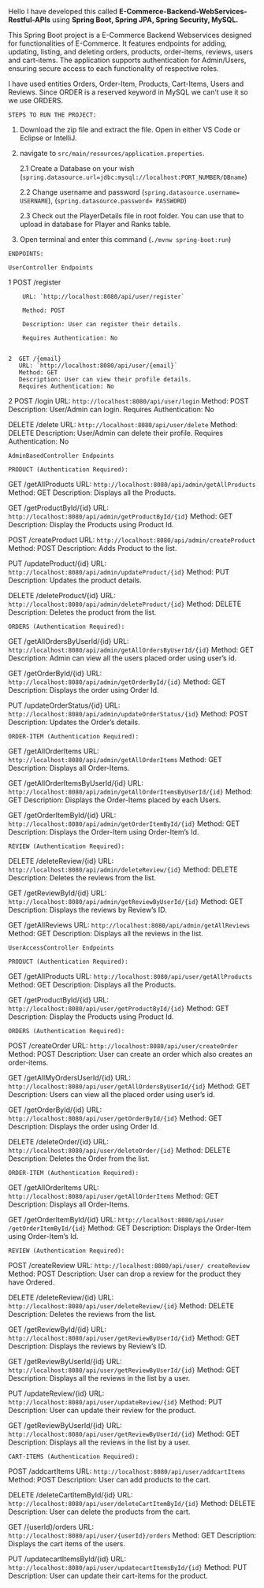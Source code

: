 Hello I have developed this called **E-Commerce-Backend-WebServices-Restful-APIs** using **Spring Boot, Spring JPA, Spring Security, MySQL.**

This Spring Boot project is a E-Commerce Backend Webservices designed for functionalities of E-Commerce. It features endpoints for adding, updating, listing, and deleting orders, products, order-items, reviews, users and cart-items. The application supports authentication for Admin/Users, ensuring secure access to each functionality of respective roles.

I have used entities Orders, Order-Item, Products, Cart-Items, Users and Reviews. Since ORDER is a reserved keyword in MySQL we can’t use it so we use ORDERS.


`STEPS TO RUN THE PROJECT:`
1. Download the zip file and extract the file. Open in either VS Code or Eclipse or IntelliJ.
2. navigate to `src/main/resources/application.properties`.

    2.1 Create a Database on your wish (`spring.datasource.url=jdbc:mysql://localhost:PORT_NUMBER/DBname`)
   
    2.2 Change username and password (`spring.datasource.username= USERNAME`), (`spring.datasource.password= PASSWORD`)

    2.3 Check out the PlayerDetails file in root folder. You can use that to upload in database for Player and Ranks table.

4. Open terminal and enter this command (`./mvnw spring-boot:run`)




`ENDPOINTS:`

`UserController Endpoints`

   
   1    POST /register
   
        URL: `http://localhost:8080/api/user/register`
   
        Method: POST
       
        Description: User can register their details.
        
        Requires Authentication: No

        
    2  GET /{email}
       URL: `http://localhost:8080/api/user/{email}`
       Method: GET
       Description: User can view their profile details.
       Requires Authentication: No

   
   2    POST /login
   URL: `http://localhost:8080/api/user/login`
   Method: POST
   Description: User/Admin can login.
   Requires Authentication: No
   
   DELETE /delete
   URL: `http://localhost:8080/api/user/delete`
   Method: DELETE
   Description: User/Admin can delete their profile.
   Requires Authentication: No
   
      
`AdminBasedController Endpoints`

`PRODUCT (Authentication Required):`

   GET /getAllProducts
   URL: `http://localhost:8080/api/admin/getAllProducts`
   Method: GET
   Description: Displays all the Products.

   GET /getProductById/{id}
   URL: `http://localhost:8080/api/admin/getProductById/{id}`
   Method: GET
   Description: Display the Products using Product Id.

   POST /createProduct
   URL: `http://localhost:8080/api/admin/createProduct`
   Method: POST
   Description: Adds Product to the list.

   PUT /updateProduct/{id}
   URL: `http://localhost:8080/api/admin/updateProduct/{id}`
   Method: PUT
   Description: Updates the product details.

   DELETE /deleteProduct/{id}
   URL: `http://localhost:8080/api/admin/deleteProduct/{id}`
   Method: DELETE
   Description: Deletes the product from the list.



`ORDERS (Authentication Required):`

   GET /getAllOrdersByUserId/{id}
   URL: `http://localhost:8080/api/admin/getAllOrdersByUserId/{id}`
   Method: GET
   Description: Admin can view all the users placed order using user’s id.
   
   GET /getOrderById/{id}
   URL: `http://localhost:8080/api/admin/getOrderById/{id}`
   Method: GET
   Description: Displays the order using Order Id.
   
   PUT /updateOrderStatus/{id}
   URL: `http://localhost:8080/api/admin/updateOrderStatus/{id}`
   Method: POST
   Description: Updates the Order’s details.


`ORDER-ITEM (Authentication Required):`

   GET /getAllOrderItems
   URL: `http://localhost:8080/api/admin/getAllOrderItems`
   Method: GET
   Description: Displays all Order-Items.

   GET /getAllOrderItemsByUserId/{id}
   URL: `http://localhost:8080/api/admin/getAllOrderItemsByUserId/{id}`
   Method: GET
   Description: Displays the Order-Items placed by each Users.

   GET /getOrderItemById/{id}
   URL: `http://localhost:8080/api/admin/getOrderItemById/{id}`
   Method: GET
   Description: Displays the Order-Item using Order-Item’s Id.


`REVIEW (Authentication Required):`

   DELETE /deleteReview/{id}
   URL: `http://localhost:8080/api/admin/deleteReview/{id}`
   Method: DELETE
   Description: Deletes the reviews from the list.

   GET /getReviewById/{id}
   URL: `http://localhost:8080/api/admin/getReviewByUserId/{id}`
   Method: GET
   Description: Displays the reviews by Review’s ID.
   
   GET /getAllReviews
   URL: `http://localhost:8080/api/admin/getAllReviews`
   Method: GET
   Description: Displays all the reviews in the list.


`UserAccessController Endpoints`

`PRODUCT (Authentication Required):`

   GET /getAllProducts
   URL: `http://localhost:8080/api/user/getAllProducts`
   Method: GET
   Description: Displays all the Products.

   GET /getProductById/{id}
   URL: `http://localhost:8080/api/user/getProductById/{id}`
   Method: GET
   Description: Display the Products using Product Id.


`ORDERS (Authentication Required):`

   POST /createOrder
   URL: `http://localhost:8080/api/user/createOrder`
   Method: POST
   Description: User can create an order which also creates an order-items.

   GET /getAllMyOrdersUserId/{id}
   URL: `http://localhost:8080/api/user/getAllOrdersByUserId/{id}`
   Method: GET
   Description: Users can view all the placed order using user’s id.
   
   GET /getOrderById/{id}
   URL: `http://localhost:8080/api/user/getOrderById/{id}`
   Method: GET
   Description: Displays the order using Order Id.
   
   DELETE /deleteOrder/{id}
   URL: `http://localhost:8080/api/user/deleteOrder/{id}`
   Method: DELETE
   Description: Deletes the Order from the list.


`ORDER-ITEM (Authentication Required):`

   GET /getAllOrderItems
   URL: `http://localhost:8080/api/user/getAllOrderItems`
   Method: GET
   Description: Displays all Order-Items.

   GET /getOrderItemById/{id}
   URL: `http://localhost:8080/api/user /getOrderItemById/{id}`
   Method: GET
   Description: Displays the Order-Item using Order-Item’s Id.


`REVIEW (Authentication Required):`

   POST /createReview
   URL: `http://localhost:8080/api/user/ createReview`
   Method: POST
   Description: User can drop a review for the product they have Ordered.

   DELETE /deleteReview/{id}
   URL: `http://localhost:8080/api/user/deleteReview/{id}`
   Method: DELETE
   Description: Deletes the reviews from the list.

   GET /getReviewById/{id}
   URL: `http://localhost:8080/api/user/getReviewByUserId/{id}`
   Method: GET
   Description: Displays the reviews by Review’s ID.
   
   GET /getReviewByUserId/{id}
   URL: `http://localhost:8080/api/user/getReviewByUserId/{id}`
   Method: GET
   Description: Displays all the reviews in the list by a user.

   PUT /updateReview/{id}
   URL: `http://localhost:8080/api/user/updateReview/{id}`
   Method: PUT
   Description: User can update their review for the product.
   
   GET /getReviewByUserId/{id}
   URL: `http://localhost:8080/api/user/getReviewByUserId/{id}`
   Method: GET
   Description: Displays all the reviews in the list by a user.


`CART-ITEMS (Authentication Required):`

   POST /addcartItems
   URL: `http://localhost:8080/api/user/addcartItems`
   Method: POST
   Description: User can add products to the cart.

   DELETE /deleteCartItemById/{id}
   URL: `http://localhost:8080/api/user/deleteCartItemById/{id}`
   Method: DELETE
   Description: User can delete the products from the cart.

   GET /{userId}/orders
   URL: `http://localhost:8080/api/user/{userId}/orders`
   Method: GET
   Description: Displays the cart items of the users.

   PUT /updatecartItemsById/{id}
   URL: `http://localhost:8080/api/user/updatecartItemsById/{id}`
   Method: PUT
   Description: User can update their cart-items for the product.

